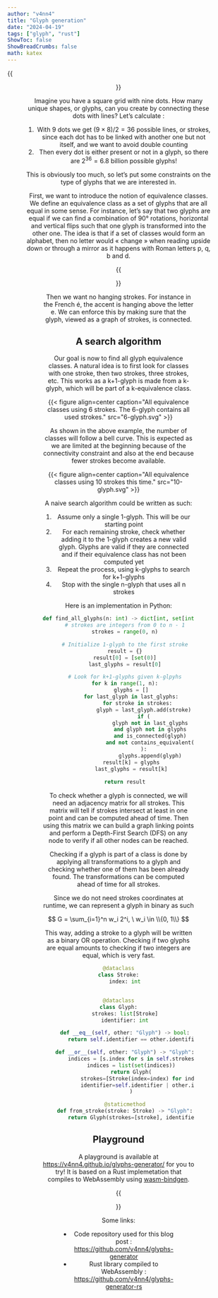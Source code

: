 ```yaml
---
author: "v4nn4"
title: "Glyph generation"
date: "2024-04-19"
tags: ["glyph", "rust"]
ShowToc: false
ShowBreadCrumbs: false
math: katex
---
```


{{<figure width=256 align=center src="matrix.png">}}

Imagine you have a square grid with nine dots. How many unique shapes, or glyphs, can you create by connecting these dots with lines? Let’s calculate :
1. With 9 dots we get $(9\times8)/2=36$ possible lines, or strokes, since each dot has to be linked with another one but not itself, and we want to avoid double counting
2. Then every dot is either present or not in a glyph, so there are $2^{36}=6.8$ billion possible glyphs!

This is obviously too much, so let’s put some constraints on the type of glyphs that we are interested in.

First, we want to introduce the notion of equivalence classes. We define an equivalence class as a set of glyphs that are all equal in some sense. For instance, let’s say that two glyphs are equal if we can find a combination of 90° rotations, horizontal and vertical flips such that one glyph is transformed into the other one. The idea is that if a set of classes would form an alphabet, then no letter would « change » when reading upside down or through a mirror as it happens with Roman letters p, q, b and d.

{{<figure width=256 align=center caption="An example of an equivalence class. All element of the class can be transformed into each other using symmetries and rotations" src="glyph-equivalence-class.svg">}}

Then we want no hanging strokes. For instance in the French é, the accent is hanging above the letter e. We can enforce this by making sure that the glyph, viewed as a graph of strokes, is connected.

## A search algorithm

Our goal is now to find all glyph equivalence classes. A natural idea is to first look for classes with one stroke, then two strokes, three strokes, etc. This works as a k+1-glyph is made from a k-glyph, which will be part of a k-equivalence class.

{{< figure align=center caption="All equivalence classes using 6 strokes. The 6-glyph contains all used strokes." src="6-glyph.svg" >}}

As shown in the above example, the number of classes will follow a bell curve. This is expected as we are limited at the beginning because of the connectivity constraint and also at the end because fewer strokes become available.

{{< figure align=center caption="All equivalence classes using 10 strokes this time." src="10-glyph.svg" >}}

A naive search algorithm could be written as such:

1. Assume only a single 1-glyph. This will be our starting point
2. For each remaining stroke, check whether adding it to the 1-glyph creates a new valid glyph. Glyphs are valid if they are connected and if their equivalence class has not been computed yet
3. Repeat the process, using k-glyphs to search for k+1-glyphs
4. Stop with the single n-glyph that uses all n strokes

Here is an implementation in Python:

```python
def find_all_glyphs(n: int) -> dict[int, set[int]]:
    # strokes are integers from 0 to n - 1
    strokes = range(0, n)

    # Initialize 1-glyph to the first stroke
    result = {}
    result[0] = [set(0)]
    last_glyphs = result[0]

    # Look for k+1-glyphs given k-glpyhs
    for k in range(1, n):
        glyphs = []
        for last_glyph in last_glyphs:
            for stroke in strokes:
                glyph = last_glyph.add(stroke)
                if (
                    glyph not in last_glyphs
                    and glyph not in glyphs
                    and is_connected(glyph)
                    and not contains_equivalent(glyph, glyphs)
                ):
                    glyphs.append(glyph)
        result[k] = glyphs
        last_glyphs = result[k]
    
    return result
```

To check whether a glyph is connected, we will need an adjacency matrix for all strokes. This matrix will tell if strokes intersect at least in one point and can be computed ahead of time. Then using this matrix we can build a graph linking points and perform a Depth-First Search (DFS) on any node to verify if all other nodes can be reached.

Checking if a glyph is part of a class is done by applying all transformations to a glyph and checking whether one of them has been already found. The transformations can be computed ahead of time for all strokes.

Since we do not need strokes coordinates at runtime, we can represent a glyph in binary as such

$$ G = \sum_{i=1}^n w_i 2^i, \ w_i \in \\{0, 1\\} $$

This way, adding a stroke to a glyph will be written as a binary OR operation. Checking if two glyphs are equal amounts to checking if two integers are equal, which is very fast.

```python
@dataclass
class Stroke:
    index: int


@dataclass
class Glyph:
    strokes: list[Stroke]
    identifier: int

    def __eq__(self, other: "Glyph") -> bool:
        return self.identifier == other.identifier  # fast eq

    def __or__(self, other: "Glyph") -> "Glyph":
        indices = [s.index for s in self.strokes] + [s.index for s in other.strokes]
        indices = list(set(indices))
        return Glyph(
            strokes=[Stroke(index=index) for index in indices],
            identifier=self.identifier | other.identifier,
        )

    @staticmethod
    def from_stroke(stroke: Stroke) -> "Glyph":
        return Glyph(strokes=[stroke], identifier=2**stroke.index)
```

## Playground

A playground is available at https://v4nn4.github.io/glyphs-generator/ for you to try! It is based on a Rust implemetation that compiles to WebAssembly using [wasm-bindgen](https://github.com/rustwasm/wasm-bindgen).

{{<figure align=center caption="The playground lets you explore glyphs based on a set of strokes" src="app.png">}}

Some links:
- Code repository used for this blog post : https://github.com/v4nn4/glyphs-generator
- Rust library compiled to WebAssembly : https://github.com/v4nn4/glyphs-generator-rs
